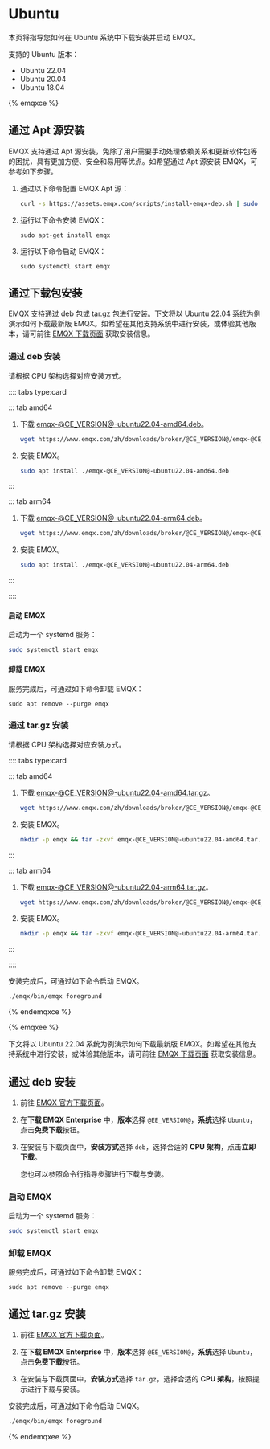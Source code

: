 # Ubuntu

本页将指导您如何在 Ubuntu 系统中下载安装并启动 EMQX。

支持的 Ubuntu 版本：

- Ubuntu 22.04
- Ubuntu 20.04
- Ubuntu 18.04

{% emqxce %}

## 通过 Apt 源安装

EMQX 支持通过 Apt 源安装，免除了用户需要手动处理依赖关系和更新软件包等的困扰，具有更加方便、安全和易用等优点。如希望通过 Apt 源安装 EMQX，可参考如下步骤。

1. 通过以下命令配置 EMQX Apt 源：

   ```bash
   curl -s https://assets.emqx.com/scripts/install-emqx-deb.sh | sudo bash
   ```

2. 运行以下命令安装 EMQX：

   ```
   sudo apt-get install emqx
   ```

3. 运行以下命令启动 EMQX：

   ```
   sudo systemctl start emqx
   ```


## 通过下载包安装

EMQX 支持通过 deb 包或 tar.gz 包进行安装。下文将以 Ubuntu 22.04 系统为例演示如何下载最新版 EMQX。如希望在其他支持系统中进行安装，或体验其他版本，请可前往 [EMQX 下载页面](https://www.emqx.io/zh/downloads?os=Ubuntu) 获取安装信息。

### 通过 deb 安装

请根据 CPU 架构选择对应安装方式。

:::: tabs type:card

::: tab amd64

1. 下载 [emqx-@CE_VERSION@-ubuntu22.04-amd64.deb](https://www.emqx.com/zh/downloads/broker/@CE_VERSION@/emqx-@CE_VERSION@-ubuntu22.04-amd64.deb)。

   ```bash
   wget https://www.emqx.com/zh/downloads/broker/@CE_VERSION@/emqx-@CE_VERSION@-ubuntu22.04-amd64.deb
   ```

2. 安装 EMQX。
   ```bash
   sudo apt install ./emqx-@CE_VERSION@-ubuntu22.04-amd64.deb
   ```

:::

::: tab arm64
1. 下载 [emqx-@CE_VERSION@-ubuntu22.04-arm64.deb](https://www.emqx.com/zh/downloads/broker/@CE_VERSION@/emqx-@CE_VERSION@-ubuntu22.04-arm64.deb)。

   ```bash
   wget https://www.emqx.com/zh/downloads/broker/@CE_VERSION@/emqx-@CE_VERSION@-ubuntu22.04-arm64.deb
   ```

2. 安装 EMQX。
   ```bash
   sudo apt install ./emqx-@CE_VERSION@-ubuntu22.04-arm64.deb
   ```

:::

::::

#### 启动 EMQX

启动为一个 systemd 服务：

```bash
sudo systemctl start emqx
```

#### 卸载 EMQX

服务完成后，可通过如下命令卸载 EMQX：

```shell
sudo apt remove --purge emqx
```

### 通过 tar.gz 安装

请根据 CPU 架构选择对应安装方式。

:::: tabs type:card

::: tab amd64

1. 下载 [emqx-@CE_VERSION@-ubuntu22.04-amd64.tar.gz](https://www.emqx.com/zh/downloads/broker/@CE_VERSION@/emqx-@CE_VERSION@-ubuntu22.04-amd64.tar.gz)。

   ```bash
   wget https://www.emqx.com/zh/downloads/broker/@CE_VERSION@/emqx-@CE_VERSION@-ubuntu22.04-amd64.tar.gz
   ```

2. 安装 EMQX。
   ```bash
   mkdir -p emqx && tar -zxvf emqx-@CE_VERSION@-ubuntu22.04-amd64.tar.gz -C emqx
   ```

:::

::: tab arm64
1. 下载 [emqx-@CE_VERSION@-ubuntu22.04-arm64.tar.gz](https://www.emqx.com/zh/downloads/broker/@CE_VERSION@/emqx-@CE_VERSION@-ubuntu22.04-arm64.tar.gz)。

   ```bash
   wget https://www.emqx.com/zh/downloads/broker/@CE_VERSION@/emqx-@CE_VERSION@-ubuntu22.04-arm64.tar.gz
   ```

2. 安装 EMQX。
   ```bash
   mkdir -p emqx && tar -zxvf emqx-@CE_VERSION@-ubuntu22.04-arm64.tar.gz -C emqx
   ```

:::

::::

安装完成后，可通过如下命令启动 EMQX。

```bash
./emqx/bin/emqx foreground
```

{% endemqxce %}

{% emqxee %}

下文将以 Ubuntu 22.04 系统为例演示如何下载最新版 EMQX。如希望在其他支持系统中进行安装，或体验其他版本，请可前往 [EMQX 下载页面](https://www.emqx.com/zh/try?product=enterprise) 获取安装信息。

## 通过 deb 安装

1. 前往 [EMQX 官方下载页面](https://www.emqx.com/zh/try?product=enterprise&currentVersion=@EE_VERSION@&currentOS=Ubuntu=currentOS=Ubuntu22&utm_source=docs.emqx.com&utm_medium=referral&utm_campaign=enterprise-docs-install-to-try-enterprise)。

2. 在**下载 EMQX Enterprise** 中，**版本**选择 `@EE_VERSION@`，**系统**选择 `Ubuntu`，点击**免费下载**按钮。

3. 在安装与下载页面中，**安装方式**选择 `deb`，选择合适的 **CPU 架构**，点击**立即下载**。

   您也可以参照命令行指导步骤进行下载与安装。

### 启动 EMQX

启动为一个 systemd 服务：

```bash
sudo systemctl start emqx
```

### 卸载 EMQX

服务完成后，可通过如下命令卸载 EMQX：

```shell
sudo apt remove --purge emqx
```

## 通过 tar.gz 安装

1. 前往 [EMQX 官方下载页面](https://www.emqx.com/zh/try?product=enterprise&currentVersion=@EE_VERSION@&currentOS=Ubuntu=currentOS=Ubuntu22&utm_source=docs.emqx.com&utm_medium=referral&utm_campaign=enterprise-docs-install-to-try-enterprise)。

2. 在**下载 EMQX Enterprise** 中，**版本**选择 `@EE_VERSION@`，**系统**选择 `Ubuntu`，点击**免费下载**按钮。

3. 在安装与下载页面中，**安装方式**选择 `tar.gz`，选择合适的 **CPU 架构**，按照提示进行下载与安装。

安装完成后，可通过如下命令启动 EMQX。

```bash
./emqx/bin/emqx foreground
```

{% endemqxee %}
